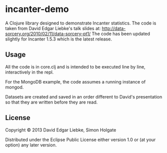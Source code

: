 # incanter-demo

A Clojure library designed to demonstrate Incanter statistics.
The code is taken from David Edgar Liebke's talk slides at:
http://data-sorcery.org/2010/02/11/data-sorcery-pt1/
The code has been updated slightly for Incanter 1.5.3 which is the latest
release.


## Usage

All the code is in core.clj and is intended to be executed line by line,
interactively in the repl.

For the MongoDB example, the code assumes a running instance of mongod.

Datasets are created and saved in an order different to David's presentation
so that they are written before they are read.

## License

Copyright © 2013 David Edgar Liebke, Simon Holgate

Distributed under the Eclipse Public License either version 1.0 or (at
your option) any later version.
